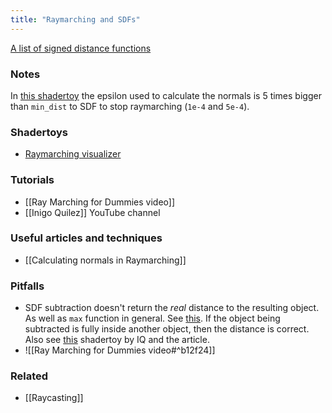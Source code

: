 ```yaml
---
title: "Raymarching and SDFs"
---
```


[A list of signed distance functions](https://iquilezles.org/www/articles/distfunctions/distfunctions.htm)

### Notes
In [this shadertoy](https://www.shadertoy.com/view/3ljcRh) the epsilon used to calculate the normals is 5 times bigger than `min_dist` to SDF to stop raymarching (`1e-4` and `5e-4`).

### Shadertoys
- [Raymarching visualizer](https://shadertoy.com/view/XtjXRm)

### Tutorials
- [[Ray Marching for Dummies video]]
- [[Inigo Quilez]] YouTube channel

### Useful articles and techniques
- [[Calculating normals in Raymarching]]

### Pitfalls
- SDF subtraction doesn't return the *real* distance to the resulting object. As well as `max` function in general. See [this](https://www.shadertoy.com/view/4sKfDR). If the object being subtracted is fully inside another object, then the distance is correct. Also see [this](https://www.shadertoy.com/view/3t33WH) shadertoy by IQ and the article.
- ![[Ray Marching for Dummies video#^b12f24]]

### Related
- [[Raycasting]]
